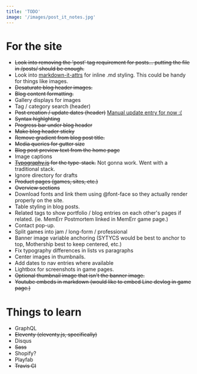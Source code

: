 ```yaml
---
title: 'TODO'
image: '/images/post_it_notes.jpg'
---
```


# For the site

* ~~Look into removing the 'post' tag requirement for posts... putting the file in /posts/ should be enough.~~
* Look into [markdown-it-attrs](https://www.npmjs.com/package/markdown-it-attrs) for inline .md styling. This could be handy for things like images.
* ~~Desaturate blog header images.~~
* ~~Blog content formatting.~~
* Gallery displays for images
* Tag / category search (header)
* ~~Post creation / update dates (header)~~ [Manual update entry for now :(](https://github.com/11ty/eleventy/issues/443)
* ~~Syntax highlghting~~
* ~~Progress bar under blog header~~
* ~~Make blog header sticky~~
* ~~Remove gradient from blog post title.~~
* ~~Media queries for gutter size~~
* ~~Blog post preview text from the home page~~
* Image captions
* ~~[Typography.js](https://kyleamathews.github.io/typography.js/) for the type-stack.~~ Not gonna work. Went with a traditional stack.
* Ignore directory for drafts
* ~~Product pages (games, sites, etc.)~~
* ~~Overview sections~~
* Download fonts and link them using @font-face so they actually render properly on the site.
* Table styling in blog posts.
* Related tags to show portfolio / blog entries on each other's pages if related. (ie. MemErr Postmortem linked in MemErr game page.)
* Contact pop-up.
* Split games into jam / long-form / professional
* Banner image variable anchoring (SYTYCS would be best to anchor to top, Mothership best to keep centered, etc.)
* Fix typography differences in lists vs paragraphs
* Center images in thumbnails.
* Add dates to nav entries where available
* Lightbox for screenshots in game pages.
* ~~Optional thumbnail image that isn't the banner image.~~
* ~~Youtube embeds in markdown (would like to embed Line devlog in game page.)~~

# Things to learn

* GraphQL
* ~~Eleventy (eleventy.js, specifically)~~
* Disqus
* ~~Sass~~
* Shopify?
* Playfab
* ~~Travis CI~~